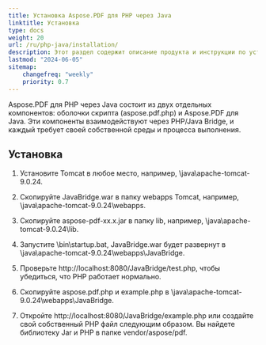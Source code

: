 ```yaml
---
title: Установка Aspose.PDF для PHP через Java
linktitle: Установка
type: docs
weight: 20
url: /ru/php-java/installation/
description: Этот раздел содержит описание продукта и инструкции по установке Aspose.PDF для PHP через Java самостоятельно, а также с использованием NuGet.
lastmod: "2024-06-05"
sitemap:
    changefreq: "weekly"
    priority: 0.7
---
```


Aspose.PDF для PHP через Java состоит из двух отдельных компонентов: оболочки скрипта (aspose.pdf.php) и Aspose.PDF для Java. Эти компоненты взаимодействуют через PHP/Java Bridge, и каждый требует своей собственной среды и процесса выполнения.

## Установка

1. Установите Tomcat в любое место, например, \java\apache-tomcat-9.0.24.
1. Скопируйте JavaBridge.war в папку webapps Tomcat, например, \java\apache-tomcat-9.0.24\webapps.
1. Скопируйте aspose-pdf-xx.x.jar в папку lib, например, \java\apache-tomcat-9.0.24\lib.
1. Запустите \bin\startup.bat, JavaBridge.war будет развернут в \java\apache-tomcat-9.0.24\webapps\JavaBridge.

1. Проверьте http://localhost:8080/JavaBridge/test.php, чтобы убедиться, что PHP работает нормально.
1. Скопируйте aspose.pdf.php и example.php в \java\apache-tomcat-9.0.24\webapps\JavaBridge.
1. Откройте http://localhost:8080/JavaBridge/example.php или создайте свой собственный PHP файл следующим образом.
Вы найдете библиотеку Jar и PHP в папке vendor/aspose/pdf.